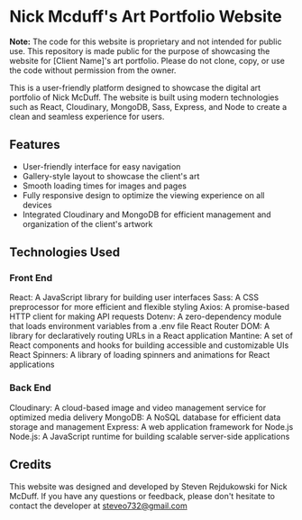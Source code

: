 # Nick Mcduff's Art Portfolio Website

**Note:** The code for this website is proprietary and not intended for public use. This repository is made public for the purpose of showcasing the website for [Client Name]'s art portfolio. Please do not clone, copy, or use the code without permission from the owner.

This is a user-friendly platform designed to showcase the digital art portfolio of Nick McDuff. The website is built using modern technologies such as React, Cloudinary, MongoDB, Sass, Express, and Node to create a clean and seamless experience for users.

## Features

- User-friendly interface for easy navigation
- Gallery-style layout to showcase the client's art
- Smooth loading times for images and pages
- Fully responsive design to optimize the viewing experience on all devices
- Integrated Cloudinary and MongoDB for efficient management and organization of the client's artwork

## Technologies Used

### Front End

React: A JavaScript library for building user interfaces
Sass: A CSS preprocessor for more efficient and flexible styling
Axios: A promise-based HTTP client for making API requests
Dotenv: A zero-dependency module that loads environment variables from a .env file
React Router DOM: A library for declaratively routing URLs in a React application
Mantine: A set of React components and hooks for building accessible and customizable UIs
React Spinners: A library of loading spinners and animations for React applications

### Back End

Cloudinary: A cloud-based image and video management service for optimized media delivery
MongoDB: A NoSQL database for efficient data storage and management
Express: A web application framework for Node.js
Node.js: A JavaScript runtime for building scalable server-side applications

## Credits

This website was designed and developed by Steven Rejdukowski for Nick McDuff. If you have any questions or feedback, please don't hesitate to contact the developer at steveo732@gmail.com
